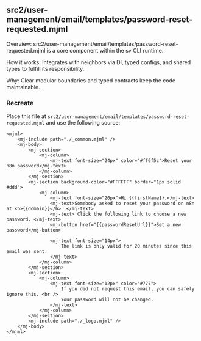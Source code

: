 ## src2/user-management/email/templates/password-reset-requested.mjml

Overview: src2/user-management/email/templates/password-reset-requested.mjml is a core component within the sv CLI runtime.

How it works: Integrates with neighbors via DI, typed configs, and shared types to fulfill its responsibility.

Why: Clear modular boundaries and typed contracts keep the code maintainable.

### Recreate

Place this file at `src2/user-management/email/templates/password-reset-requested.mjml` and use the following source:

```
<mjml>
	<mj-include path="./_common.mjml" />
	<mj-body>
		<mj-section>
			<mj-column>
				<mj-text font-size="24px" color="#ff6f5c">Reset your n8n password</mj-text>
			</mj-column>
		</mj-section>
		<mj-section background-color="#FFFFFF" border="1px solid #ddd">
			<mj-column>
				<mj-text font-size="20px">Hi {{firstName}},</mj-text>
				<mj-text>Somebody asked to reset your password on n8n at <b>{{domain}}</b> .</mj-text>
				<mj-text> Click the following link to choose a new password. </mj-text>
				<mj-button href="{{passwordResetUrl}}">Set a new password</mj-button>

				<mj-text font-size="14px">
					The link is only valid for 20 minutes since this email was sent.
				</mj-text>
			</mj-column>
		</mj-section>
		<mj-section>
			<mj-column>
				<mj-text font-size="12px" color="#777">
					If you did not request this email, you can safely ignore this. <br />
					Your password will not be changed.
				</mj-text>
			</mj-column>
		</mj-section>
		<mj-include path="./_logo.mjml" />
	</mj-body>
</mjml>

```
